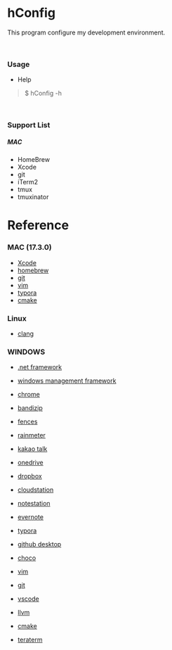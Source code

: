# hConfig
This program configure my development environment.

&nbsp;

### Usage

- Help
> $ hConfig -h

&nbsp;

### Support List

##### MAC

- HomeBrew
- Xcode
- git
- iTerm2
- tmux
- tmuxinator

# Reference

### MAC (17.3.0)

- [Xcode](https://developer.apple.com/xcode)
- [homebrew](https://brew.sh)
- [git](https://git-scm.com/downloads)
- [vim](https://vim.sourceforge.io/download.php)
- [typora](https://typora.io/)
- [cmake](https://cmake.org/download)

### Linux

- [clang](https://clang.llvm.org)

### WINDOWS

- [.net framework](https://www.microsoft.com/en-us/download)
- [windows management framework](https://www.microsoft.com/en-us/download)

- [chrome](https://www.google.com/chrome/browser/desktop)
- [bandizip](https://www.bandisoft.co.kr/bandizip)
- [fences](https://store.stardock.com/myaccount/products)
- [rainmeter](https://www.rainmeter.net)
- [kakao talk](http://www.kakao.com/talk/ko)

- [onedrive](https://onedrive.live.com/about/en-us/download)
- [dropbox](https://www.dropbox.com/install)
- [cloudstation](https://www.synology.com/en-us/support/download/DS213j)
- [notestation](https://www.synology.com/en-us/support/download/DS213j)
- [evernote](https://evernote.com/download)
- [typora](https://typora.io/)

- [github desktop](https://desktop.github.com)
- [choco](https://chocolatey.org/install)
- [vim](https://vim.sourceforge.io/download.php)
- [git](https://git-scm.com/downloads)
- [vscode](https://code.visualstudio.com/)
- [llvm](https://llvm.org/builds/)
- [cmake](https://cmake.org/download)
- [teraterm](https://ttssh2.osdn.jp)

